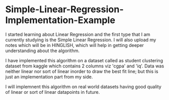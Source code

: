 # Simple-Linear-Regression-Implementation-Example

I started learning about Linear Regression and the first type that I am currently studying is the Simple Linear Regression. I will also upload my notes which will be in HINGLISH, which will help in getting deeper understanding about the algorithm.

I have implemented this algorithm on a dataset called as student clustering dataset from kaggle which contains 2 columns viz 'cgpa' and 'iq'. Data was neither linear nor sort of linear inorder to draw the best fit line; but this is just an implementation part from my side.

I will implemnent this algorithm on real world datasets having good quality of linear or sort of linear datapoints in future.
